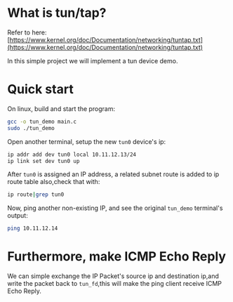 # What is tun/tap?
Refer to here: [https://www.kernel.org/doc/Documentation/networking/tuntap.txt](https://www.kernel.org/doc/Documentation/networking/tuntap.txt)

In this simple project we will implement a tun device demo.

# Quick start
On linux, build and start the program:
```bash
gcc -o tun_demo main.c
sudo ./tun_demo
```

Open another terminal, setup the new `tun0` device's ip:
```bash
ip addr add dev tun0 local 10.11.12.13/24
ip link set dev tun0 up
```

After `tun0` is assigned an IP address, a related subnet route is added to ip route table also,check that with:
```bash
ip route|grep tun0
```

Now, ping another non-existing IP, and see the original `tun_demo` terminal's output:
```bash
ping 10.11.12.14
```

# Furthermore, make ICMP Echo Reply
We can simple exchange the IP Packet's source ip and destination ip,and write the packet back to `tun_fd`,this will make the ping client receive ICMP Echo Reply.

